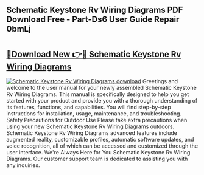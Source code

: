 ## Schematic Keystone Rv Wiring Diagrams PDF Download Free - Part-Ds6 User Guide Repair 0bmLj

# <h2><a href="http://dfj7ye8.blite.top/?on=Schematic+Keystone+Rv+Wiring+Diagrams">🔗Download New 👉🔴 Schematic Keystone Rv Wiring Diagrams</a></h2>

[![Schematic Keystone Rv Wiring Diagrams download](https://i.imgur.com/lujVjoI.png)](http://dfj7ye8.blite.top/?on=Schematic+Keystone+Rv+Wiring+Diagrams)
Greetings and welcome to the user manual for your newly assembled Schematic Keystone Rv Wiring Diagrams. This manual is specifically designed to help you get started with your product and provide you with a thorough understanding of its features, functions, and capabilities. You will find step-by-step instructions for installation, usage, maintenance, and troubleshooting. Safety Precautions for Outdoor Use Please take extra precautions when using your new Schematic Keystone Rv Wiring Diagrams outdoors. Schematic Keystone Rv Wiring Diagrams advanced features include augmented reality, customizable profiles, automatic software updates, and voice recognition, all of which can be accessed and customized through the user interface. We're Always Here for You Schematic Keystone Rv Wiring Diagrams. Our customer support team is dedicated to assisting you with any inquiries.
